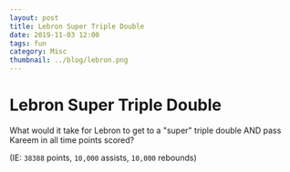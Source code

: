 ```yaml
---
layout: post
title: Lebron Super Triple Double
date: 2019-11-03 12:00
tags: fun
category: Misc
thumbnail: ../blog/lebron.png
---
```


# Lebron Super Triple Double

What would it take for Lebron to get to a "super" triple double AND pass Kareem in all time points scored?

(IE: `38388` points, `10,000` assists, `10,000` rebounds)

<br>

<script>

$.getJSON('https://stats.nba.com/stats/playercareerstats/?playerID=2544&PerMode=Totals&callback=?', function(data) {

    var rebTotal = data.resultSets[1].rowSet[0][17];
    var astTotal = data.resultSets[1].rowSet[0][18];
    var ptsTotal = data.resultSets[1].rowSet[0][23];

    $("div.post-content").append("<p>Current Points: <code class='highligher-rouge'>" + ptsTotal + "</code></p>");
    $("div.post-content").append("<p>Points Remaining: <code class='highligher-rouge'>" + (38388 - ptsTotal) + "</code></p>");
    $("div.post-content").append("<p>Games Remaining at 27.2 Points: <code class='highligher-rouge'>"+ Number((38388 - ptsTotal)/27.2).toFixed(2) + "</code></p><br>");

    $("div.post-content").append("<p>Current Assists: <code class='highligher-rouge'>" + astTotal + "</code></p>");
    $("div.post-content").append("<p>Assists Remaining: <code class='highligher-rouge'>" + (10000 - astTotal) + "</code></p>");
    $("div.post-content").append("<p>Games Remaining at 7.2 Assists: <code class='highligher-rouge'>"+ Number((10000 - astTotal)/7.2).toFixed(2) + "</code></p><br>");

    $("div.post-content").append("<p>Current Rebounds: <code class='highligher-rouge'>" + rebTotal + "</code></p>");
    $("div.post-content").append("<p>Rebounds Remaining: <code class='highligher-rouge'>" + (10000 - rebTotal) + "</code></p>");
    $("div.post-content").append("<p>Games Remaining at 7.4 Rebounds: <code class='highligher-rouge'>"+ Number((10000 - rebTotal)/7.4).toFixed(2) + "</code></p><br>");

});

</script>